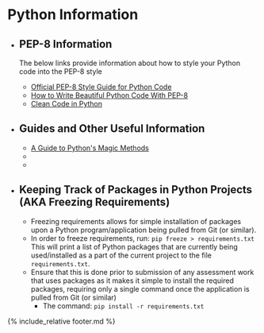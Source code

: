# Python Information

- ## PEP-8 Information
  
  The below links provide information about how to style your Python code into the PEP-8 style

  - [Official PEP-8 Style Guide for Python Code](https://www.python.org/dev/peps/pep-0008/)
  - [How to Write Beautiful Python Code With PEP-8](https://realpython.com/python-pep8/)
  - [Clean Code in Python](https://testdriven.io/blog/clean-code-python/)

- ## Guides and Other Useful Information
  - [A Guide to Python's Magic Methods](https://rszalski.github.io/magicmethods/)
  - []()
  - []()
  
- ## Keeping Track of Packages in Python Projects (AKA Freezing Requirements)
  - Freezing requirements allows for simple installation of packages upon a Python program/application being pulled from Git (or similar).
  - In order to freeze requirements, run: `pip freeze > requirements.txt` This will print a list of Python packages that are currently being used/installed as a part of the current project to the file `requirements.txt`.
  - Ensure that this is done prior to submission of any assessment work that uses packages as it makes it simple to install the required packages, requiring only a single command once the application is pulled from Git (or similar)
    - The command: `pip install -r requirements.txt`

{% include_relative footer.md %}

